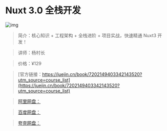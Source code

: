 # Nuxt 3.0 全栈开发

![img](../../assets/18681e193d434fd38c07d43a643c8419~tplv-k3u1fbpfcp-no-mark:280:280:200:280.png)

> 简介：核心知识 + 工程架构 + 全栈进阶 + 项目实战，快速精通 Nuxt3 开发！

> 讲师：杨村长

> 价格：¥129

> [官方链接：https://juejin.cn/book/7202149403342143520?utm_source=course_list](https://juejin.cn/book/7202149403342143520?utm_source=course_list)

> [阿里网盘：]()

> [百度网盘：]()

> [夸克网盘：]()
